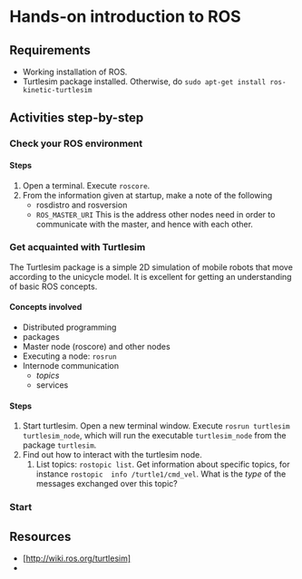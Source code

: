 # Hands-on introduction to ROS
## Requirements
- Working installation of ROS.
- Turtlesim package installed. Otherwise, do `sudo apt-get install ros-kinetic-turtlesim`
## Activities step-by-step
### Check your ROS environment
#### Steps
1. Open a terminal. Execute `roscore`.
2. From the information given at startup, make a note of the following
   - rosdistro and rosversion
   - `ROS_MASTER_URI` This is the address other nodes need in order to communicate with the master, and hence with each other. 
### Get acquainted with Turtlesim
The Turtlesim package is a simple 2D simulation of mobile robots that move according to the unicycle model. It is excellent for getting an understanding of basic ROS concepts.
#### Concepts involved
- Distributed programming
- packages
- Master node (roscore) and other nodes
- Executing a node: `rosrun`
- Internode communication
  - *topics*
  - services
#### Steps
1. Start turtlesim. Open a new terminal window. Execute `rosrun turtlesim turtlesim_node`, which will run the executable `turtlesim_node` from the package `turtlesim`.
2. Find out how to interact with the turtlesim node.
   1. List topics: `rostopic list`. Get information about specific topics, for instance `rostopic  info /turtle1/cmd_vel`. What is the _type_ of the messages exchanged over this topic?
### Start
## Resources
- [http://wiki.ros.org/turtlesim]
- 

